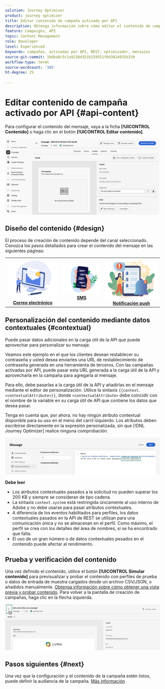 ```yaml
---
solution: Journey Optimizer
product: journey optimizer
title: Editar contenido de campaña activado por API
description: Obtenga información sobre cómo editar el contenido de campaña activado por API.
feature: Campaigns, API
topic: Content Management
role: Developer
level: Experienced
keywords: campañas, activadas por API, REST, optimizador, mensajes
source-git-commit: 1bdba8c5c1a9238d351b159551f6d3924935b339
workflow-type: tm+mt
source-wordcount: '385'
ht-degree: 2%

---
```



# Editar contenido de campaña activado por API {#api-content}

Para configurar el contenido del mensaje, vaya a la ficha **[!UICONTROL Contenido]** o haga clic en el botón **[!UICONTROL Editar contenido]**.

![](assets/campaign-content.png)

## Diseño del contenido {#design}

El proceso de creación de contenido depende del canal seleccionado. Conozca los pasos detallados para crear el contenido del mensaje en las siguientes páginas:

<table style="table-layout:fixed"><tr style="border: 0;">
<td><a href="../email/create-email.md"><img alt="Correo electrónico" src="../channels/assets/do-not-localize/email.png"></a>
<div align="center"><a href="../email/create-email.md"><strong>Correo electrónico</strong></a></div></td>
<td><a href="../sms/create-sms.md"><img alt="SMS" src="../channels/assets/do-not-localize/sms.png"></a>
<div align="center"><a href="../sms/create-sms.md"><strong>SMS</strong></a></div></td>
<td><a href="../push/create-push.md"><img alt="push" src="../channels/assets/do-not-localize/push.png"></a>
<div align="center"><a href="../push/create-push.md"><strong>Notificación push</strong></a></div></td>
</tr></table>

## Personalización del contenido mediante datos contextuales {#contextual}

Puede pasar datos adicionales en la carga útil de la API que puede aprovechar para personalizar su mensaje.

Veamos este ejemplo en el que los clientes desean restablecer su contraseña y usted desea enviarles una URL de restablecimiento de contraseña generada en una herramienta de terceros. Con las campañas activadas por API, puede pasar esta URL generada a la carga útil de la API y aprovecharla en la campaña para agregarla al mensaje.

Para ello, debe pasarlas a la carga útil de la API y añadirlas en el mensaje mediante el editor de personalización. Utilice la sintaxis `{{context.<contextualAttribute>}}`, donde `<contextualAttribute>` debe coincidir con el nombre de la variable en su carga útil de API que contiene los datos que desea pasar.

Tenga en cuenta que, por ahora, no hay ningún atributo contextual disponible para su uso en el menú del carril izquierdo. Los atributos deben escribirse directamente en la expresión personalizada, sin que [!DNL Journey Optimizer] realice ninguna comprobación.

![](assets/api-triggered-context.png)

**Debe leer**

* Los atributos contextuales pasados a la solicitud no pueden superar los 200 KB y siempre se consideran de tipo cadena.
* La sintaxis `context.system` está restringida únicamente al uso interno de Adobe y no debe usarse para pasar atributos contextuales.
* A diferencia de los eventos habilitados para perfiles, los datos contextuales pasados en la API de REST se utilizan para una comunicación única y no se almacenan en el perfil. Como máximo, el perfil se crea con los detalles del área de nombres, si se ha encontrado que falta.
* El uso de un gran número o de datos contextuales pesados en el contenido puede afectar al rendimiento.

## Prueba y verificación del contenido

Una vez definido el contenido, utilice el botón **[!UICONTROL Simular contenido]** para previsualizar y probar el contenido con perfiles de prueba o datos de entrada de muestra cargados desde un archivo CSV/JSON, o añadidos manualmente. [Obtenga información sobre cómo obtener una vista previa y probar contenido](../content-management/preview-test.md). Para volver a la pantalla de creación de campañas, haga clic en la flecha izquierda.

![](assets/create-campaign-design.png)

## Pasos siguientes {#next}

Una vez que la configuración y el contenido de la campaña estén listos, puede definir la audiencia de la campaña. [Más información](api-triggered-campaign-audience.md)
